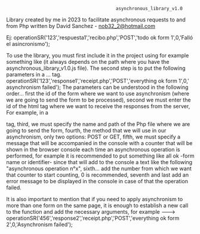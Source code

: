                                              asynchronous_library_v1.0
Library created by me in 2023 to facilitate asynchronous requests to and from Php written by David Sanchez - nob32_2@hotmail.com


Ej:  operationSR('123','respuesta1','recibo.php','POST','todo ok form 1',0,'Falló el asincronismo');

To use the library, you must first include it in the project using for example something like <script src="asinchronous_library_v1.0.js"></script> (it always depends on the path where you have the asynchronous_library_v1.0.js file).
The second step is to put the following parameters in a <script></script>... tag.
operationSR('123','response1','receipt.php','POST','everything ok form 1',0,' asynchronism failed');
The parameters can be understood in the following order... first the id of the form where we want to use asynchronism (where we are going to send the form to be processed), second we must enter the id of the html tag where we want to receive the responses from the server, For example, in a <p></p> tag, third, we must specify the name and path of the Php file where we are going to send the form, fourth, the method that we will use in our asynchronism, only two options: POST or GET, fifth, we must specify a message that will be accompanied in the console with a counter that will be shown in the browser console each time an asynchronous operation is performed, for example it is recommended to put something like all ok -form name or identifier- since that will add to the console a text like the following "asynchronous operation n°x", sixth... add the number from which we want that counter to start counting, 0 is recommended, seventh and last add an error message to be displayed in the console in case of that the operation failed.

It is also important to mention that if you need to apply asynchronism to more than one form on the same page, it is enough to establish a new call to the function and add the necessary arguments, for example ---> operationSR('456','response2','receipt.php','POST','everything ok form 2',0,'Asynchronism failed');
